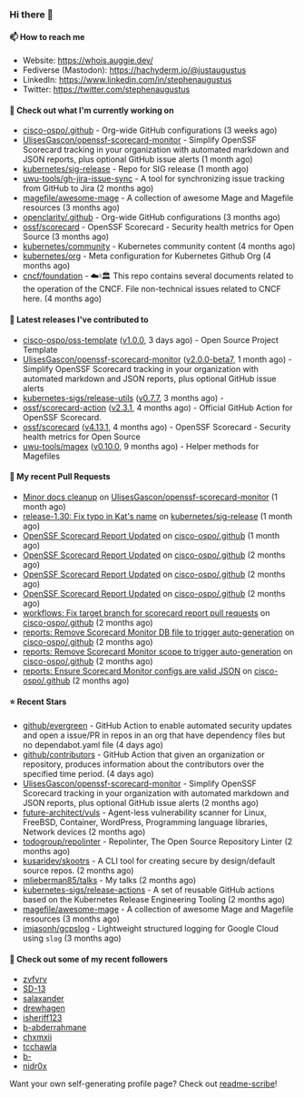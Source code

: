 ### Hi there 👋

#### 📫 How to reach me

- Website: https://whois.auggie.dev/
- Fediverse (Mastodon): https://hachyderm.io/@justaugustus
- LinkedIn: https://www.linkedin.com/in/stephenaugustus
- Twitter: https://twitter.com/stephenaugustus

#### 👷 Check out what I'm currently working on

- [cisco-ospo/.github](https://github.com/cisco-ospo/.github) - Org-wide GitHub configurations (3 weeks ago)
- [UlisesGascon/openssf-scorecard-monitor](https://github.com/UlisesGascon/openssf-scorecard-monitor) - Simplify OpenSSF Scorecard tracking in your organization with automated markdown and JSON reports, plus optional GitHub issue alerts (1 month ago)
- [kubernetes/sig-release](https://github.com/kubernetes/sig-release) - Repo for SIG release (1 month ago)
- [uwu-tools/gh-jira-issue-sync](https://github.com/uwu-tools/gh-jira-issue-sync) - A tool for synchronizing issue tracking from GitHub to Jira (2 months ago)
- [magefile/awesome-mage](https://github.com/magefile/awesome-mage) - A collection of awesome Mage and Magefile resources (3 months ago)
- [openclarity/.github](https://github.com/openclarity/.github) - Org-wide GitHub configurations (3 months ago)
- [ossf/scorecard](https://github.com/ossf/scorecard) - OpenSSF Scorecard - Security health metrics for Open Source (3 months ago)
- [kubernetes/community](https://github.com/kubernetes/community) - Kubernetes community content (4 months ago)
- [kubernetes/org](https://github.com/kubernetes/org) - Meta configuration for Kubernetes Github Org (4 months ago)
- [cncf/foundation](https://github.com/cncf/foundation) - ☁️♮🏛 This repo contains several documents related to the operation of the CNCF. File non-technical issues related to CNCF here. (4 months ago)

#### 🔭 Latest releases I've contributed to

- [cisco-ospo/oss-template](https://github.com/cisco-ospo/oss-template) ([v1.0.0](https://github.com/cisco-ospo/oss-template/releases/tag/v1.0.0), 3 days ago) - Open Source Project Template
- [UlisesGascon/openssf-scorecard-monitor](https://github.com/UlisesGascon/openssf-scorecard-monitor) ([v2.0.0-beta7](https://github.com/UlisesGascon/openssf-scorecard-monitor/releases/tag/v2.0.0-beta7), 1 month ago) - Simplify OpenSSF Scorecard tracking in your organization with automated markdown and JSON reports, plus optional GitHub issue alerts
- [kubernetes-sigs/release-utils](https://github.com/kubernetes-sigs/release-utils) ([v0.7.7](https://github.com/kubernetes-sigs/release-utils/releases/tag/v0.7.7), 3 months ago) - 
- [ossf/scorecard-action](https://github.com/ossf/scorecard-action) ([v2.3.1](https://github.com/ossf/scorecard-action/releases/tag/v2.3.1), 4 months ago) - Official GitHub Action for OpenSSF Scorecard.
- [ossf/scorecard](https://github.com/ossf/scorecard) ([v4.13.1](https://github.com/ossf/scorecard/releases/tag/v4.13.1), 4 months ago) - OpenSSF Scorecard - Security health metrics for Open Source
- [uwu-tools/magex](https://github.com/uwu-tools/magex) ([v0.10.0](https://github.com/uwu-tools/magex/releases/tag/v0.10.0), 9 months ago) - Helper methods for Magefiles

#### 🔨 My recent Pull Requests

- [Minor docs cleanup](https://github.com/UlisesGascon/openssf-scorecard-monitor/pull/72) on [UlisesGascon/openssf-scorecard-monitor](https://github.com/UlisesGascon/openssf-scorecard-monitor) (1 month ago)
- [release-1.30: Fix typo in Kat&#39;s name](https://github.com/kubernetes/sig-release/pull/2406) on [kubernetes/sig-release](https://github.com/kubernetes/sig-release) (1 month ago)
- [OpenSSF Scorecard Report Updated](https://github.com/cisco-ospo/.github/pull/53) on [cisco-ospo/.github](https://github.com/cisco-ospo/.github) (1 month ago)
- [OpenSSF Scorecard Report Updated](https://github.com/cisco-ospo/.github/pull/47) on [cisco-ospo/.github](https://github.com/cisco-ospo/.github) (2 months ago)
- [OpenSSF Scorecard Report Updated](https://github.com/cisco-ospo/.github/pull/45) on [cisco-ospo/.github](https://github.com/cisco-ospo/.github) (2 months ago)
- [OpenSSF Scorecard Report Updated](https://github.com/cisco-ospo/.github/pull/40) on [cisco-ospo/.github](https://github.com/cisco-ospo/.github) (2 months ago)
- [workflows: Fix target branch for scorecard report pull requests](https://github.com/cisco-ospo/.github/pull/39) on [cisco-ospo/.github](https://github.com/cisco-ospo/.github) (2 months ago)
- [reports: Remove Scorecard Monitor DB file to trigger auto-generation](https://github.com/cisco-ospo/.github/pull/38) on [cisco-ospo/.github](https://github.com/cisco-ospo/.github) (2 months ago)
- [reports: Remove Scorecard Monitor scope to trigger auto-generation](https://github.com/cisco-ospo/.github/pull/37) on [cisco-ospo/.github](https://github.com/cisco-ospo/.github) (2 months ago)
- [reports: Ensure Scorecard Monitor configs are valid JSON](https://github.com/cisco-ospo/.github/pull/36) on [cisco-ospo/.github](https://github.com/cisco-ospo/.github) (2 months ago)

#### ⭐ Recent Stars

- [github/evergreen](https://github.com/github/evergreen) - GitHub Action to enable automated security updates and open a issue/PR in repos in an org that have dependency files but no dependabot.yaml file (4 days ago)
- [github/contributors](https://github.com/github/contributors) - GitHub Action that given an organization or repository, produces information about the contributors over the specified time period. (4 days ago)
- [UlisesGascon/openssf-scorecard-monitor](https://github.com/UlisesGascon/openssf-scorecard-monitor) - Simplify OpenSSF Scorecard tracking in your organization with automated markdown and JSON reports, plus optional GitHub issue alerts (2 months ago)
- [future-architect/vuls](https://github.com/future-architect/vuls) - Agent-less vulnerability scanner for Linux, FreeBSD, Container, WordPress, Programming language libraries, Network devices (2 months ago)
- [todogroup/repolinter](https://github.com/todogroup/repolinter) - Repolinter, The Open Source Repository Linter (2 months ago)
- [kusaridev/skootrs](https://github.com/kusaridev/skootrs) - A CLI tool for creating secure by design/default source repos. (2 months ago)
- [mlieberman85/talks](https://github.com/mlieberman85/talks) - My talks (2 months ago)
- [kubernetes-sigs/release-actions](https://github.com/kubernetes-sigs/release-actions) - A set of reusable GitHub actions based on the Kubernetes Release Engineering Tooling (2 months ago)
- [magefile/awesome-mage](https://github.com/magefile/awesome-mage) - A collection of awesome Mage and Magefile resources (3 months ago)
- [imjasonh/gcpslog](https://github.com/imjasonh/gcpslog) - Lightweight structured logging for Google Cloud using `slog` (3 months ago)

#### 👯 Check out some of my recent followers

- [zvfvrv](https://github.com/zvfvrv)
- [SD-13](https://github.com/SD-13)
- [salaxander](https://github.com/salaxander)
- [drewhagen](https://github.com/drewhagen)
- [isheriff123](https://github.com/isheriff123)
- [b-abderrahmane](https://github.com/b-abderrahmane)
- [chxmxii](https://github.com/chxmxii)
- [tcchawla](https://github.com/tcchawla)
- [b-](https://github.com/b-)
- [nidr0x](https://github.com/nidr0x)

Want your own self-generating profile page? Check out [readme-scribe](https://github.com/muesli/readme-scribe)!
